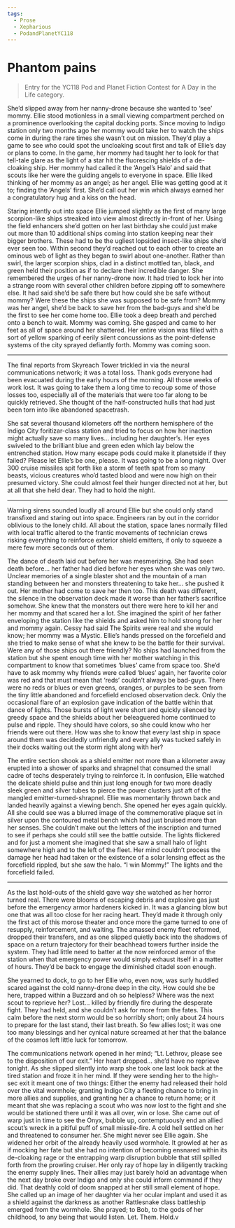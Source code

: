 ```yaml
---
tags:
  - Prose
  - Xepharious
  - PodandPlanetYC118
---
```


# Phantom pains

> Entry for the YC118 Pod and Planet Fiction Contest for A Day in the Life category.

She’d slipped away from her nanny-drone because she wanted to ‘see’ mommy. Ellie stood motionless in a small viewing compartment perched on a prominence overlooking the capital docking ports. Since moving to Indigo station only two months ago her mommy would take her to watch the ships come in during the rare times she wasn’t out on mission. They’d play a game to see who could spot the uncloaking scout first and talk of Ellie’s day or plans to come. In the game, her mommy had taught her to look for that tell-tale glare as the light of a star hit the fluorescing shields of a de-cloaking ship. Her mommy had called it the ‘Angel’s Halo’ and said that scouts like her were the guiding angels to everyone in space. Ellie liked thinking of her mommy as an angel; as her angel. Ellie was getting good at it to; finding the ‘Angels’ first. She’d call out her win which always earned her a congratulatory hug and a kiss on the head.

Staring intently out into space Ellie jumped slightly as the first of many large scorpion-like ships streaked into view almost directly in-front of her. Using the field enhancers she’d gotten on her last birthday she could just make out more than 10 additional ships coming into station keeping near their bigger brothers. These had to be the ugliest lopsided insect-like ships she’d ever seen too. Within second they’d reached out to each other to create an ominous web of light as they began to swirl about one-another.  Rather than swirl, the larger scorpion ships, clad in a distinct mottled tan, black, and green held their position as if to declare their incredible danger. She remembered the urges of her nanny-drone now. It had tried to lock her into a strange room with several other children before zipping off to somewhere else. It had said she’d be safe there but how could she be safe without mommy? Were these the ships she was supposed to be safe from? Mommy was her angel, she’d be back to save her from the bad-guys and she’d be the first to see her come home too. Ellie took a deep breath and perched onto a bench to wait. Mommy was coming. She gasped and came to her feet as all of space around her shattered. Her entire vision was filled with a sort of yellow sparking of eerily silent concussions as the point-defense systems of the city sprayed defiantly forth. Mommy was coming soon.

*****

The final reports from Skyreach Tower trickled in via the neural communications network; it was a total loss. Thank gods everyone had been evacuated during the early hours of the morning. All those weeks of work lost. It was going to take them a long time to recoup some of those losses too, especially all of the materials that were too far along to be quickly retrieved. She thought of the half-constructed hulls that had just been torn into like abandoned spacetrash.

She sat several thousand kilometers off the northern hemisphere of the Indigo City foritizar-class station and tried to focus on how her inaction might actually save so many lives… including her daughter’s. Her eyes swiveled to the brilliant blue and green eden which lay below the entrenched station. How many escape pods could make it planetside if they failed? Please let Ellie’s be one, please. It was going to be a long night. Over 300 cruise missiles spit forth like a storm of teeth spat from so many beasts, vicious creatures who’d tasted blood and were now high on their presumed victory. She could almost feel their hunger directed not at her, but at all that she held dear. They had to hold the night.

*****

Warning sirens sounded loudly all around Ellie but she could only stand transfixed and staring out into space. Engineers ran by out in the corridor oblivious to the lonely child. All about the station, space lanes normally filled with local traffic altered to the frantic movements of technician crews risking everything to reinforce  exterior shield emitters, if only to squeeze a mere few more seconds out of them.

The dance of death laid out before her was mesmerizing. She had seen death before… her father had died before her eyes when she was only two. Unclear memories of a single blaster shot and the mountain of a man standing between her and monsters threatening to take her… she pushed it out. Her mother had come to save her then too. This death was different, the silence in the observation deck made it worse than her father’s sacrifice somehow. She knew that the monsters out there were here to kill her and her mommy and that scared her a lot. She imagined the spirit of her father enveloping the station like the shields and asked him to hold strong for her and mommy again. Cessy had said The Spirits were real and she would know; her mommy was a Mystic.
Ellie’s hands pressed on the forcefield and she tried to make sense of what she knew to be the battle for their survival. Were any of those ships out there friendly? No ships had launched from the station but she spent enough time with her mother watching in this compartment to know that sometimes ‘blues’ came from space too. She’d have to ask mommy why friends were called ‘blues’ again, her favorite color was red and that must mean that ‘reds’ couldn’t always be bad-guys. There were no reds or blues or even greens, oranges, or purples to be seen from the tiny little abandoned and forcefield enclosed observation deck. Only the occasional flare of an explosion gave indication of the battle within that dance of lights. Those bursts of light were short and quickly silenced by greedy space and the shields about her beleaguered home continued to pulse and ripple. They should have colors, so she could know who her friends were out there. How was she to know that every last ship in space around them was decidedly unfriendly and every ally was tucked safely in their docks waiting out the storm right along with her?

The entire section shook as a shield emitter not more than a kilometer away erupted into a shower of sparks and shrapnel that consumed the small cadre of techs desperately trying to reinforce it. In confusion, Ellie watched the delicate shield pulse and thin just long enough for two more deadly sleek green and silver tubes to pierce the power clusters just aft of the mangled emitter-turned-shrapnel. Ellie was momentarily thrown back and landed heavily against a viewing bench. She opened her eyes again quickly. All she could see was a blurred image of the commemorative plaque set in silver upon the contoured metal bench which had just bruised more than her senses. She couldn’t make out the letters of the inscription and turned to see if perhaps she could still see the battle outside. The lights flickered and for just a moment she imagined that she saw a small halo of light somewhere high and to the left of the fleet. Her mind couldn’t process the damage her head had taken or the existence of a solar lensing effect as the forcefield rippled, but she saw the halo. “I win Mommy!”
The lights and the forcefield failed.

*****

As the last hold-outs of the shield gave way she watched as her horror turned real. There were blooms of escaping debris and explosive gas just before the emergency armor hardeners kicked in. It was a glancing blow but one that was all too close for her racing heart. They’d made it through only the first act of this morose theater and once more the game turned to one of resupply, reinforcement, and waiting. The amassed enemy fleet reformed, dropped their transfers, and as one slipped quietly back into the shadows of space on a return trajectory for their beachhead towers further inside the system. They had little need to batter at the now reinforced armor of the station when that emergency power would simply exhaust itself in a matter of hours. They’d be back to engage the diminished citadel soon enough.

She yearned to dock, to go to her Ellie who, even now, was surly huddled scared against the cold nanny-drone deep in the city. How could she be here, trapped within a Buzzard and oh so helpless? Where was the next scout to reprieve her? Lost… killed by friendly fire during the desperate fight. They had held, and she couldn’t ask for more from the fates. This calm before the next storm would be so horribly short; only about 24 hours to prepare for the last stand, their last breath. So few allies lost; it was one too many blessings and her cynical nature screamed at her that the balance of the cosmos left little luck for tomorrow.

The communications network opened in her mind; “Lt. Lethrov, please see to the disposition of our exit.” Her heart dropped… she’d have no reprieve tonight. As she slipped silently into warp she took one last look back at the tired station and froze it in her mind. If they were sending her to the high-sec exit it meant one of two things: Either the enemy had released their hold over the vital wormhole; granting Indigo City a fleeting chance to bring in more allies and supplies, and granting her a chance to return home; or it meant that she was replacing a scout who was now lost to the fight and she would be stationed there until it was all over, win or lose. She came out of warp just in time to see the Onyx, bubble up, contemptuously end an allied scout’s wreck in a pitiful puff of small missile-fire. A cold hell settled on her and threatened to consumer her. She might never see Ellie again. She widened her orbit of the already heavily used wormhole. It growled at her as if mocking her fate but she had no intention of becoming ensnared within its de-cloaking rage or the entrapping warp disruption bubble that still spilled forth from the prowling cruiser. Her only ray of hope lay in diligently tracking the enemy supply lines. Their allies may just barely hold an advantage when the next day broke over Indigo and only she could inform command if they did. That deathly cold of doom snapped at her still small element of hope. She called up an image of her daughter via her ocular implant and used it as a shield against the darkness as another Rattlesnake class battleship emerged from the wormhole. She prayed; to Bob, to the gods of her childhood, to any being that would listen. Let. Them. Hold.v